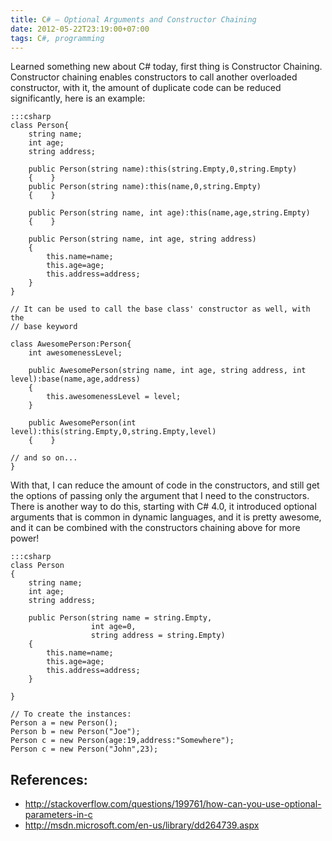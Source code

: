 ```yaml
---
title: C# – Optional Arguments and Constructor Chaining
date: 2012-05-22T23:19:00+07:00
tags: C#, programming
---
```



Learned something new about C# today, first thing is Constructor
Chaining.  Constructor chaining enables constructors to call another
overloaded constructor, with it, the amount of duplicate code can be
reduced significantly, here is an example:

    :::csharp
    class Person{
        string name;
        int age;
        string address;

        public Person(string name):this(string.Empty,0,string.Empty)
        {    }
        public Person(string name):this(name,0,string.Empty)
        {    }

        public Person(string name, int age):this(name,age,string.Empty)
        {    }

        public Person(string name, int age, string address)
        {
            this.name=name;
            this.age=age;
            this.address=address;
        }
    }

    // It can be used to call the base class' constructor as well, with the
    // base keyword

    class AwesomePerson:Person{
        int awesomenessLevel;

        public AwesomePerson(string name, int age, string address, int level):base(name,age,address)
        {
            this.awesomenessLevel = level;
        }

        public AwesomePerson(int level):this(string.Empty,0,string.Empty,level)
        {    }

    // and so on...
    }

With that, I can reduce the amount of code in the constructors, and
still get the options of passing only the argument that I need to the
constructors. There is another way to do this, starting with C# 4.0, it
introduced optional arguments that is common in dynamic languages, and
it is pretty awesome, and it can be combined with the constructors
chaining above for more power!

    :::csharp
    class Person
    {
        string name;
        int age;
        string address;

        public Person(string name = string.Empty,
                      int age=0,
                      string address = string.Empty)
        {
            this.name=name;
            this.age=age;
            this.address=address;
        }

    }

    // To create the instances:
    Person a = new Person();
    Person b = new Person("Joe");
    Person c = new Person(age:19,address:"Somewhere");
    Person c = new Person("John",23);

## References:
* <http://stackoverflow.com/questions/199761/how-can-you-use-optional-parameters-in-c>
* <http://msdn.microsoft.com/en-us/library/dd264739.aspx>
